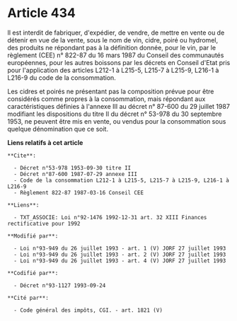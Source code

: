 # Article 434

Il est interdit de fabriquer, d'expédier, de vendre, de mettre en vente ou de détenir en vue de la vente, sous le nom de vin,
cidre, poiré ou hydromel, des produits ne répondant pas à la définition donnée, pour le vin, par le règlement (CEE) n° 822-87
du 16 mars 1987 du Conseil des communautés européennes, pour les autres boissons par les décrets en Conseil d'Etat pris pour
l'application des articles L212-1 à L215-5, L215-7 à L215-9, L216-1 à L216-9 du code de la consommation.

Les cidres et poirés ne présentant pas la composition prévue pour être considérés comme propres à la consommation, mais
répondant aux caractéristiques définies à l'annexe III au décret n° 87-600 du 29 juillet 1987 modifiant les dispositions du
titre II du décret n° 53-978 du 30 septembre 1953, ne peuvent être mis en vente, ou vendus pour la consommation sous quelque
dénomination que ce soit.

**Liens relatifs à cet article**

	**Cite**:

	  - Décret n°53-978 1953-09-30 titre II
	  - Décret n°87-600 1987-07-29 annexe III
	  - Code de la consommation L212-1 à L215-5, L215-7 à L215-9, L216-1 à L216-9
	  - Règlement 822-87 1987-03-16 Conseil CEE

	**Liens**:

	  - TXT_ASSOCIE: Loi n°92-1476 1992-12-31 art. 32 XIII Finances rectificative pour 1992

	**Modifié par**:

	  - Loi n°93-949 du 26 juillet 1993 - art. 1 (V) JORF 27 juillet 1993
	  - Loi n°93-949 du 26 juillet 1993 - art. 2 (V) JORF 27 juillet 1993
	  - Loi n°93-949 du 26 juillet 1993 - art. 4 (V) JORF 27 juillet 1993

	**Codifié par**:

	  - Décret n°93-1127 1993-09-24

	**Cité par**:

	  - Code général des impôts, CGI. - art. 1821 (V)
